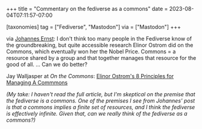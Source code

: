 +++
title = "Commentary on the fediverse as a commons"
date = 2023-08-04T07:11:57-07:00

[taxonomies]
tag = ["Fediverse", "Mastodon"]
via = ["Mastodon"]
+++

via [Johannes Ernst](https://social.coop/@J12t/110828285572200525): I don't think too many people in the Fediverse know of the groundbreaking, but quite accessible research Elinor Ostrom did on the Commons, which eventually won her the Nobel Price. Commons = a resource shared by a group and that together manages that resource for the good of all. ... Can we do better?

<!-- more -->

Jay Walljasper at _On the Commons_: [Elinor Ostrom's 8 Principles for Managing A Commmons](https://www.onthecommons.org/magazine/elinor-ostroms-8-principles-managing-commmons/index.html)

_(My take: I haven't read the full article, but I'm skeptical on the premise that the fediverse is a commons. One of the premises I see from Johannes' post is that a commons implies a finite set of resources, and I think the fediverse is effectively infinite. Given that, can we really think of the fediverse as a commons?)_
